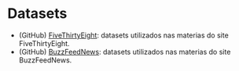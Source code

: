 # Datasets

* (GitHub) [FiveThirtyEight](https://github.com/fivethirtyeight/data): datasets utilizados nas materias do site FiveThirtyEight.
* (GitHub) [BuzzFeedNews](https://github.com/BuzzFeedNews/everything): datasets utilizados nas materias do site BuzzFeedNews.
